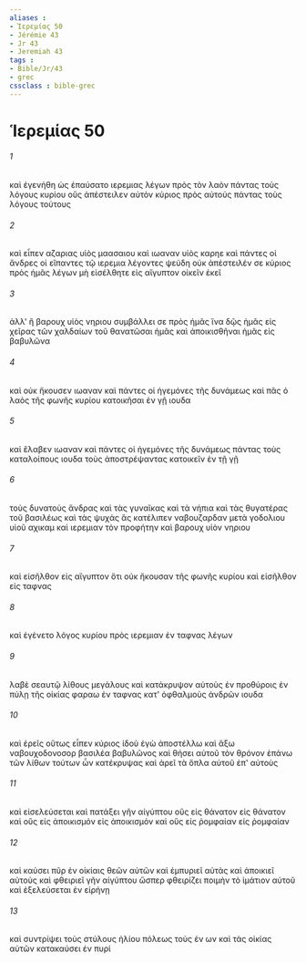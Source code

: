 ```yaml
---
aliases : 
- Ἱερεμίας 50
- Jérémie 43
- Jr 43
- Jeremiah 43
tags : 
- Bible/Jr/43
- grec
cssclass : bible-grec
---
```


# Ἱερεμίας 50

###### 1
καὶ ἐγενήθη ὡς ἐπαύσατο ιερεμιας λέγων πρὸς τὸν λαὸν πάντας τοὺς λόγους κυρίου οὓς ἀπέστειλεν αὐτὸν κύριος πρὸς αὐτούς πάντας τοὺς λόγους τούτους
###### 2
καὶ εἶπεν αζαριας υἱὸς μαασαιου καὶ ιωαναν υἱὸς καρηε καὶ πάντες οἱ ἄνδρες οἱ εἴπαντες τῷ ιερεμια λέγοντες ψεύδη οὐκ ἀπέστειλέν σε κύριος πρὸς ἡμᾶς λέγων μὴ εἰσέλθητε εἰς αἴγυπτον οἰκεῖν ἐκεῖ
###### 3
ἀλλ' ἢ βαρουχ υἱὸς νηριου συμβάλλει σε πρὸς ἡμᾶς ἵνα δῷς ἡμᾶς εἰς χεῖρας τῶν χαλδαίων τοῦ θανατῶσαι ἡμᾶς καὶ ἀποικισθῆναι ἡμᾶς εἰς βαβυλῶνα
###### 4
καὶ οὐκ ἤκουσεν ιωαναν καὶ πάντες οἱ ἡγεμόνες τῆς δυνάμεως καὶ πᾶς ὁ λαὸς τῆς φωνῆς κυρίου κατοικῆσαι ἐν γῇ ιουδα
###### 5
καὶ ἔλαβεν ιωαναν καὶ πάντες οἱ ἡγεμόνες τῆς δυνάμεως πάντας τοὺς καταλοίπους ιουδα τοὺς ἀποστρέψαντας κατοικεῖν ἐν τῇ γῇ
###### 6
τοὺς δυνατοὺς ἄνδρας καὶ τὰς γυναῖκας καὶ τὰ νήπια καὶ τὰς θυγατέρας τοῦ βασιλέως καὶ τὰς ψυχάς ἃς κατέλιπεν ναβουζαρδαν μετὰ γοδολιου υἱοῦ αχικαμ καὶ ιερεμιαν τὸν προφήτην καὶ βαρουχ υἱὸν νηριου
###### 7
καὶ εἰσῆλθον εἰς αἴγυπτον ὅτι οὐκ ἤκουσαν τῆς φωνῆς κυρίου καὶ εἰσῆλθον εἰς ταφνας
###### 8
καὶ ἐγένετο λόγος κυρίου πρὸς ιερεμιαν ἐν ταφνας λέγων
###### 9
λαβὲ σεαυτῷ λίθους μεγάλους καὶ κατάκρυψον αὐτοὺς ἐν προθύροις ἐν πύλῃ τῆς οἰκίας φαραω ἐν ταφνας κατ' ὀφθαλμοὺς ἀνδρῶν ιουδα
###### 10
καὶ ἐρεῖς οὕτως εἶπεν κύριος ἰδοὺ ἐγὼ ἀποστέλλω καὶ ἄξω ναβουχοδονοσορ βασιλέα βαβυλῶνος καὶ θήσει αὐτοῦ τὸν θρόνον ἐπάνω τῶν λίθων τούτων ὧν κατέκρυψας καὶ ἀρεῖ τὰ ὅπλα αὐτοῦ ἐπ' αὐτοὺς
###### 11
καὶ εἰσελεύσεται καὶ πατάξει γῆν αἰγύπτου οὓς εἰς θάνατον εἰς θάνατον καὶ οὓς εἰς ἀποικισμόν εἰς ἀποικισμόν καὶ οὕς εἰς ῥομφαίαν εἰς ῥομφαίαν
###### 12
καὶ καύσει πῦρ ἐν οἰκίαις θεῶν αὐτῶν καὶ ἐμπυριεῖ αὐτὰς καὶ ἀποικιεῖ αὐτοὺς καὶ φθειριεῖ γῆν αἰγύπτου ὥσπερ φθειρίζει ποιμὴν τὸ ἱμάτιον αὐτοῦ καὶ ἐξελεύσεται ἐν εἰρήνῃ
###### 13
καὶ συντρίψει τοὺς στύλους ἡλίου πόλεως τοὺς ἐν ων καὶ τὰς οἰκίας αὐτῶν κατακαύσει ἐν πυρί
